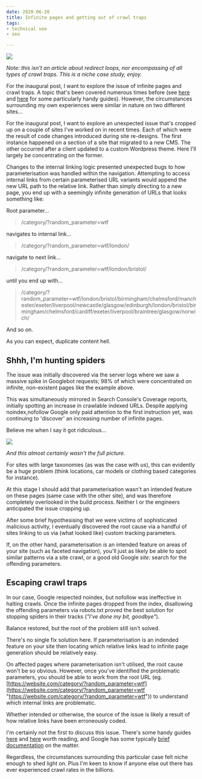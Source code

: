 ```yaml
---
date: 2020-06-20
title: Infinite pages and getting out of crawl traps
tags:
- technical seo
- seo

---
```

![](/images/992382641_115bd44a2d_c.jpg)

_Note: this isn't an article about redirect loops, nor encompassing of all types of crawl traps. This is a niche case study, enjoy._

For the inaugural post, I want to explore the issue of infinite pages and crawl traps. A topic that's been covered numerous times before (see [here](https://www.contentkingapp.com/academy/crawler-traps/) and [here](https://www.advancedwebranking.com/blog/avoid-the-seo-spider-trap-how-to-get-out-of-a-sticky-situation/) for some particularly handy guides). However, the circumstances surrounding my own experiences were similar in nature on two different sites...

For the inaugural post, I want to explore an unexpected issue that's cropped up on a couple of sites I've worked on in recent times. Each of which were the result of code changes introduced during site re-designs. The first instance happened on a section of a site that migrated to a new CMS. The other occurred after a client updated to a custom Wordpress theme. Here I'll largely be concentrating on the former.

Changes to the internal linking logic presented unexpected bugs to how parameterisation was handled within the navigation. Attempting to access internal links from certain parameterised URL variants would append the new URL path to the relative link. Rather than simply directing to a new page, you end up with a seemingly infinite generation of URLs that looks something like:

Root parameter...

> /category/?random_parameter=wtf

navigates to internal link...

> /category/?random_parameter=wtf/london/

navigate to next link...

> /category/?random_parameter=wtf/london/bristol/

until you end up with...

> /category/?random_parameter=wtf/london/bristol/birmingham/chelmsford/manchester/exeter/liverpool/newcastle/glasgow/edinburgh/london/bristol/birmingham/chelmsford/cardiff/exeter/liverpool/braintree/glasgow/norwich/

And so on.

As you can expect, duplicate content hell.

## Shhh, I'm hunting spiders

The issue was initially discovered via the server logs where we saw a massive spike in Googlebot requests; 98% of which were concentrated on infinite, non-existent pages like the example above. 

This was simultaneously mirrored in Search Console's Coverage reports, initially spotting an increase in crawlable indexed URLs. Despite applying noindex,nofollow Google only paid attention to the first instruction yet, was continuing to 'discover' an increasing number of infinite pages.

Believe me when I say it got ridiculous...

![](/images/infinite-pages.png)

_And this almost certainly wasn't the full picture._

For sites with large taxonomies (as was the case with us), this can evidently be a huge problem (think locations, car models or clothing based categories for instance).

At this stage I should add that parameterisation wasn't an intended feature on these pages (same case with the other site), and was therefore completely overlooked in the build process. Neither I or the engineers anticipated the issue cropping up.

After some brief hypothesising that we were victims of sophisticated malicious activity, I eventually discovered the root cause via a handful of sites linking to us via (what looked like) custom tracking parameters.

If, on the other hand, parameterisation _is_ an intended feature on areas of your site (such as faceted navigation), you'll just as likely be able to spot similar patterns via a site crawl, or a good old Google _site:_ search for the offending parameters.

## Escaping crawl traps

In our case, Google respected noindex, but nofollow was ineffective in halting crawls. Once the infinite pages dropped from the index, disallowing the offending parameters via robots.txt proved the best solution for stopping spiders in their tracks (_"I've done my bit, goodbye"_).

Balance restored, but the root of the problem still isn't solved.

There's no single fix solution here. If parameterisation is an indended feature on your site then locating which relative links lead to infinite page generation should be relatively easy. 

On affected pages where parameterisation isn't utilised, the root cause won't be so obvious. However, once you've identified the problematic parameters, you should be able to work from the root URL (eg. [https://website.com/category/?random_parameter=wtf](https://website.com/category/?random_parameter=wtf "https://website.com/category/?random_parameter=wtf")) to understand which internal links are problematic.

Whether intended or otherwise, the source of the issue is likely a result of how relative links have been erroneously coded.

I'm certainly not the first to discuss this issue. There's some handy guides [here](https://www.contentkingapp.com/academy/crawler-traps/) and [here](https://www.advancedwebranking.com/blog/avoid-the-seo-spider-trap-how-to-get-out-of-a-sticky-situation/) worth reading, and Google has some typically [brief documentation](https://support.google.com/webmasters/answer/76401?hl=en) on the matter.

Regardless, the circumstances surrounding this particular case felt niche enough to shed light on. Plus I'm keen to know if anyone else out there has ever experienced crawl rates in the billions.